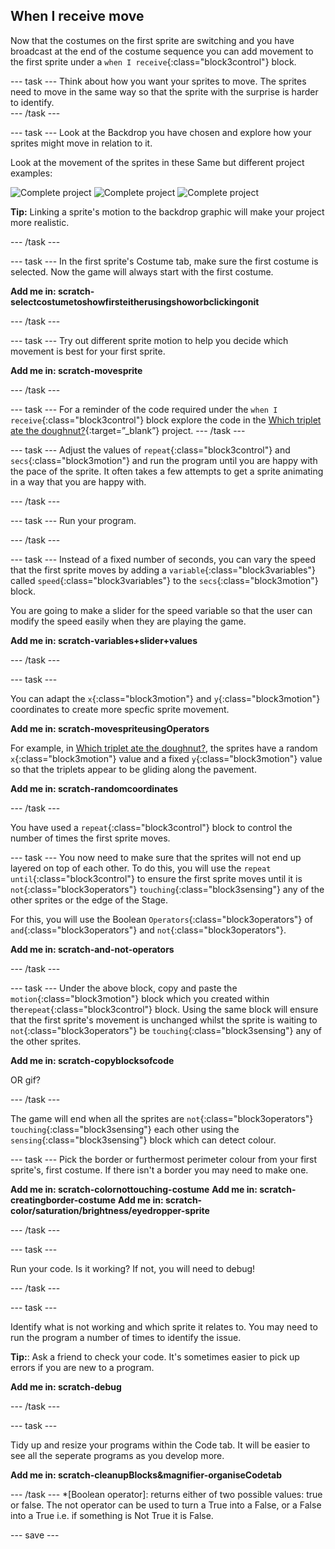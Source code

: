 ## When I receive move
Now that the costumes on the first sprite are switching and you have broadcast at the end of the costume sequence you can add movement to the first sprite under a `when I receive`{:class="block3control"} block.

--- task ---
Think about how you want your sprites to move. The sprites need to move in the same way so that the sprite with the surprise is harder to identify.  
--- /task ---

--- task ---
Look at the Backdrop you have chosen and explore how your sprites might move in relation to it. 

Look at the movement of the sprites in these Same but different project examples:

![Complete project](images/same_triplets.gif)
![Complete project](images/same_hens.gif)
![Complete project](images/same_presents.gif)

**Tip:** Linking a sprite's motion to the backdrop graphic will make your project more realistic.

--- /task ---

--- task ---
In the first sprite's Costume tab, make sure the first costume is selected. Now the game will always start with the first costume.

**Add me in: scratch-selectcostumetoshowfirsteitherusingshoworbclickingonit**

--- /task ---

--- task ---
Try out different sprite motion to help you decide which movement is best for your first sprite.

**Add me in: scratch-movesprite**

--- /task ---

--- task ---
For a reminder of the code required under the `when I receive`{:class="block3control"} block explore the code in the [Which triplet ate the doughnut?](https://scratch.mit.edu/projects/411558897/editor){:target=”_blank”} project.
--- /task ---

--- task ---
Adjust the values of `repeat`{:class="block3control"} and `secs`{:class="block3motion"} and run the program until you are happy with the pace of the sprite. It often takes a few attempts to get a sprite animating in a way that you are happy with.

--- /task ---

--- task ---
Run your program.

--- /task ---

--- task ---
Instead of a fixed number of seconds, you can vary the speed that the first sprite moves by adding a `variable`{:class="block3variables"} called `speed`{:class="block3variables"} to the `secs`{:class="block3motion"} block.

You are  going to make a slider for the speed variable so that the user can modify the speed easily when they are playing the game. 

**Add me in: scratch-variables+slider+values**

--- /task ---

--- task ---

You can adapt the `x`{:class="block3motion"} and `y`{:class="block3motion"} coordinates to create more specfic sprite movement.

**Add me in: scratch-movespriteusingOperators**

For example, in [Which triplet ate the doughnut?](https://scratch.mit.edu/projects/411558897/editor/), the sprites have a random `x`{:class="block3motion"} value and a fixed `y`{:class="block3motion"} value so that the triplets appear to be gliding along the pavement.

**Add me in: scratch-randomcoordinates**

--- /task ---

You have  used a `repeat`{:class="block3control"} block to control the number of times the first sprite moves. 

--- task ---
You now need to make sure that the sprites will not end up layered on top of each other. To do this, you will use the `repeat until`{:class="block3control"} to ensure the first sprite moves until it is `not`{:class="block3operators"} `touching`{:class="block3sensing"} any of the other sprites or the edge of the Stage.

For this, you will use the Boolean `Operators`{:class="block3operators"} of `and`{:class="block3operators"} and `not`{:class="block3operators"}.

**Add me in: scratch-and-not-operators**

--- /task ---

--- task ---
Under the above block, copy and paste the `motion`{:class="block3motion"} block which you created within the`repeat`{:class="block3control"} block. Using the same block will ensure that the first sprite's movement is unchanged whilst the sprite is waiting to `not`{:class="block3operators"} be `touching`{:class="block3sensing"} any of the other sprites.

**Add me in: scratch-copyblocksofcode**

OR gif?

--- /task ---

The game will end when all the sprites are `not`{:class="block3operators"} `touching`{:class="block3sensing"} each other using  the `sensing`{:class="block3sensing"} block which can detect colour.

--- task ---
Pick the border or furthermost perimeter colour from your first sprite's, first costume. If there isn't a border you may need to make one.

**Add me in: scratch-colornottouching-costume**
**Add me in: scratch-creatingborder-costume**
**Add me in: scratch-color/saturation/brightness/eyedropper-sprite**

--- /task ---

--- task ---

Run your code. Is it working? If not, you will need to debug!

--- /task ---

--- task ---

Identify what is not working and which sprite it relates to. You may need to run the program a number of times to identify the issue.

**Tip:**: Ask a friend to check your code. It's sometimes easier to pick up errors if you are new to a program.

**Add me in: scratch-debug**

--- /task ---

--- task ---

Tidy up and resize your programs within the Code tab. It will be easier to see all the seperate programs as you develop more.

**Add me in: scratch-cleanupBlocks&magnifier-organiseCodetab**

--- /task ---
*[Boolean operator]: returns either of two possible values: true or false. The not operator can be used to turn a True into a False, or a False into a True i.e. if something is Not True it is False.


--- save ---
